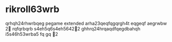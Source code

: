 # rikroll63wrb
qrhqh24rhwrbqeg
pegame extended
arha23qeqfqgqrgh4t
eqgeqf
aegrwbw
2￑
rqfqrbqrb
s4eh5q6s4eh5642￐2
ghhrq24hrqaqdfqegdbahqh
i5s46h53wrba5
fq
gq
￑2
